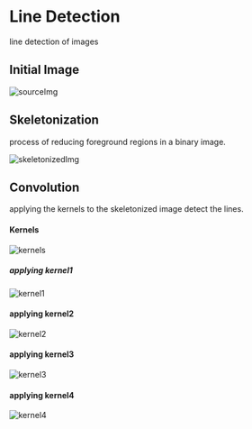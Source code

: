 # Line Detection
line detection of images

## Initial Image
![sourceImg](https://github.com/heshanera/lineDetection/blob/master/imgs/test1.png) 

## Skeletonization
process of reducing foreground regions in a binary image.

![skeletonizedImg](https://github.com/heshanera/lineDetection/blob/master/imgs/skdtest1.png)

## Convolution
applying the kernels to the skeletonized image detect the lines.

#### Kernels
![kernels](https://github.com/heshanera/lineDetection/blob/master/imgs/kernels.png)

##### applying kernel1
![kernel1](https://github.com/heshanera/lineDetection/blob/master/imgs/result1.png)

#### applying kernel2
![kernel2](https://github.com/heshanera/lineDetection/blob/master/imgs/result2.png)

#### applying kernel3
![kernel3](https://github.com/heshanera/lineDetection/blob/master/imgs/result3.png)

#### applying kernel4
![kernel4](https://github.com/heshanera/lineDetection/blob/master/imgs/result4.png)

